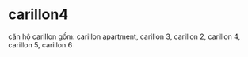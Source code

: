 # carillon4
căn hộ carillon gồm: carillon apartment, carillon 3, carillon 2, carillon 4, carillon 5, carillon 6
